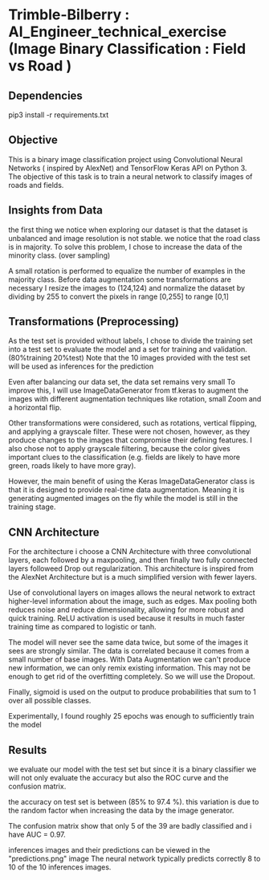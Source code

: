 # Trimble-Bilberry : AI_Engineer_technical_exercise (Image Binary Classification : Field vs Road )
## Dependencies
pip3 install -r requirements.txt
## Objective

This is a binary image classification project using Convolutional Neural Networks ( inspired by AlexNet) and TensorFlow Keras API on Python 3.
The objective of this task is to train a neural network to classify images of roads and fields.


## Insights from Data

the first thing we notice when exploring our dataset is that the dataset is unbalanced and image resolution is not stable.
we notice that the road class is in majority. To solve this problem, I chose to increase the data of the minority class. (over sampling)

A small rotation is performed to equalize the number of examples in the majority class.
Before data augmentation some transformations are necessary I resize the images to (124,124) and normalize the dataset by dividing by 255 to convert the pixels in range [0,255] to range [0,1]

## Transformations (Preprocessing)

As the test set is provided without labels, I chose to divide the training set into a test set to evaluate the model and a set for training and validation.
(80%training 20%test) Note that the 10 images provided with the test set will be used as inferences for the prediction

Even after balancing our data set, the data set remains very small
To improve this, I will use ImageDataGenerator from tf.keras to augment the images with different augmentation techniques like rotation, small Zoom and a horizontal flip.


Other transformations were considered, such as rotations, vertical flipping, and applying a grayscale filter. These were not chosen, however, as they produce changes to the images that compromise their defining features. I also chose not to apply grayscale filtering, because the color gives important clues to the classification (e.g. fields are likely to have more green, roads likely to have more gray).


However, the main benefit of using the Keras ImageDataGenerator class is that it is designed to provide real-time data augmentation. Meaning it is generating augmented images on the fly while the model is still in the training stage.


## CNN Architecture

For the architecture i choose a CNN Architecture with three convolutional layers, each followed by a maxpooling, and then finally two fully connected layers followeed Drop out regularization.
This architecture is inspired from the AlexNet Architecture but is a much simplified version with fewer layers.

Use of convolutional layers on images allows the neural network to extract higher-level information about the image, such as edges. Max pooling both reduces noise and reduce dimensionality, allowing for more robust and quick training. ReLU activation is used because it results in much faster training time as compared to logistic or tanh.

The model will never see the same data twice, but some of the images it sees are strongly similar. The data is correlated because it comes from a small number of base images. With Data Augmentation we can't produce new information, we can only remix existing information. This may not be enough to get rid of the overfitting completely. So we will use the Dropout.

Finally, sigmoid is used on the output to produce probabilities that sum to 1 over all possible classes.

Experimentally, I found roughly 25 epochs was enough to sufficiently train the model

## Results

we evaluate our model with the test set but since it is a binary classifier we will not only evaluate the accuracy but also the ROC curve and the confusion matrix.

the accuracy on test set is between (85% to 97.4 %). this variation is due to the random factor when increasing the data by the image generator.

The confusion matrix show that only 5 of the 39 are badly classified and i have AUC = 0.97.

inferences images and their predictions can be viewed in the "predictions.png" image The neural network typically predicts correctly 8 to 10 of the 10 inferences images.

